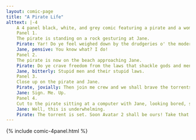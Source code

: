 ```yaml
---
layout: comic-page
title: "A Pirate Life"
alttext: |-4 
    A 4 panel black, white, and grey comic featuring a pirate and a woman with wavy hair (Jane) on a beach.
    Panel 1.
    The pirate is standing on a rock gesturing at Jane.
    Pirate: Yar! Do ye feel weighed down by the drudgeries o' the modern age?
    Jane, pensive: You know what? I do!
    Panel 2.
    The pirate is now on the beach approaching Jane.
    Pirate: Do ye crave freedom from the laws that shackle gods and men?!
    Jane, bitterly: Stupid men and their stupid laws.
    Panel 3.
    Close up on the pirate and Jane.
    Pirate, jovially: Then join me crew and we shall brave the torrents o' fate and claim what we so richly deserve!
    Jane: Sign. Me. Up.
    Panel 4.
    Cut to the pirate sitting at a computer with Jane, looking bored, standing behind him.
    Jane: Well, this is underwhelming.
    Pirate: The torrent is set. Soon Avatar 2 shall be ours! Take that James Cameron ye scurvy dog!
---
```

{% include comic-4panel.html %}